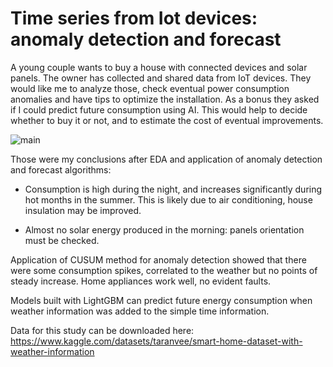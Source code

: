﻿# Time series from Iot devices: anomaly detection and forecast 

A young couple wants to buy a house with connected devices and solar panels. The owner has collected and shared data from IoT devices. 
They would like me to analyze those, check eventual power consumption anomalies and have tips to optimize the installation. As a bonus they asked if I could predict future consumption using AI. This would help to decide whether to buy it or not, and to estimate the cost of eventual improvements.

![main](dom.png)

Those were my conclusions after EDA and application of anomaly detection and forecast algorithms:

- Consumption is high during the night, and increases significantly during hot months in the summer. This is likely due to air conditioning, house insulation may be improved.

- Almost no solar energy produced in the morning: panels orientation must be checked.

Application of CUSUM method for anomaly detection showed that there were some consumption spikes, correlated to the weather but no points of steady increase. Home appliances work well, no evident faults.

Models built with LightGBM can predict future energy consumption when weather information was added to the simple time information. 

Data for this study can be downloaded here: https://www.kaggle.com/datasets/taranvee/smart-home-dataset-with-weather-information


